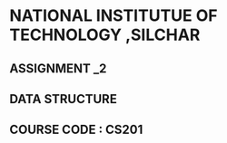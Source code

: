 # NATIONAL INSTITUTUE OF TECHNOLOGY ,SILCHAR
## ASSIGNMENT _2
## DATA STRUCTURE
## COURSE CODE : CS201
